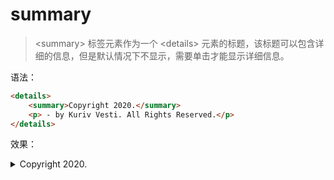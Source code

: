 # summary

> &lt;summary&gt; 标签元素作为一个 &lt;details&gt; 元素的标题，该标题可以包含详细的信息，但是默认情况下不显示，需要单击才能显示详细信息。

语法：

```html
<details>
    <summary>Copyright 2020.</summary>
    <p> - by Kuriv Vesti. All Rights Reserved.</p>
</details>
```

效果：

<details>
    <summary>Copyright 2020.</summary>
    <p> - by Kuriv Vesti. All Rights Reserved.</p>
</details>